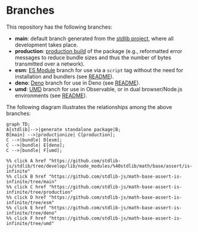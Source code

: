 <!--

@license Apache-2.0

Copyright (c) 2022 The Stdlib Authors.

Licensed under the Apache License, Version 2.0 (the "License");
you may not use this file except in compliance with the License.
You may obtain a copy of the License at

    http://www.apache.org/licenses/LICENSE-2.0

Unless required by applicable law or agreed to in writing, software
distributed under the License is distributed on an "AS IS" BASIS,
WITHOUT WARRANTIES OR CONDITIONS OF ANY KIND, either express or implied.
See the License for the specific language governing permissions and
limitations under the License.

-->

# Branches

This repository has the following branches:

-   **main**: default branch generated from the [stdlib project][stdlib-url], where all development takes place.
-   **production**: [production build][production-url] of the package (e.g., reformatted error messages to reduce bundle sizes and thus the number of bytes transmitted over a network).
-   **esm**: [ES Module][esm-url] branch for use via a `script` tag without the need for installation and bundlers (see [README][esm-readme]).
-   **deno**: [Deno][deno-url] branch for use in Deno (see [README][deno-readme]).
-   **umd**: [UMD][umd-url] branch for use in Observable, or in dual browser/Node.js environments (see [README][umd-readme]).

The following diagram illustrates the relationships among the above branches:

```mermaid
graph TD;
A[stdlib]-->|generate standalone package|B;
B[main] -->|productionize| C[production];
C -->|bundle| D[esm];
C -->|bundle| E[deno];
C -->|bundle| F[umd];

%% click A href "https://github.com/stdlib-js/stdlib/tree/develop/lib/node_modules/%40stdlib/math/base/assert/is-infinite"
%% click B href "https://github.com/stdlib-js/math-base-assert-is-infinite/tree/main"
%% click C href "https://github.com/stdlib-js/math-base-assert-is-infinite/tree/production"
%% click D href "https://github.com/stdlib-js/math-base-assert-is-infinite/tree/esm"
%% click E href "https://github.com/stdlib-js/math-base-assert-is-infinite/tree/deno"
%% click F href "https://github.com/stdlib-js/math-base-assert-is-infinite/tree/umd"
```

[stdlib-url]: https://github.com/stdlib-js/stdlib/tree/develop/lib/node_modules/%40stdlib/math/base/assert/is-infinite
[production-url]: https://github.com/stdlib-js/math-base-assert-is-infinite/tree/production
[deno-url]: https://github.com/stdlib-js/math-base-assert-is-infinite/tree/deno
[deno-readme]: https://github.com/stdlib-js/math-base-assert-is-infinite/blob/deno/README.md
[umd-url]: https://github.com/stdlib-js/math-base-assert-is-infinite/tree/umd
[umd-readme]: https://github.com/stdlib-js/math-base-assert-is-infinite/blob/umd/README.md
[esm-url]: https://github.com/stdlib-js/math-base-assert-is-infinite/tree/esm
[esm-readme]: https://github.com/stdlib-js/math-base-assert-is-infinite/blob/esm/README.md